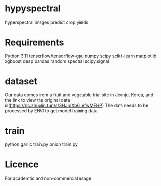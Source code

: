 # hypyspectral
hyperspectral images predict crop yields

# Requirements
Python 3.11
tensorflow/tensorflow-gpu
numpy
scipy
scikit-learn
matplotlib
xgboost
deap
pandas
random
spectral
scipy.signal

# dataset
Our data comes from a fruit and vegetable trial site in Jeonju, Korea, and the link to view the original data is(https://nc.zhuolin.fun/s/3HJmXb6LefwMFHP)
The data needs to be processed by ENVI to get model training data

# train
python garlic train.py onion train.py 

# Licence
For academtic and non-commercial usage
